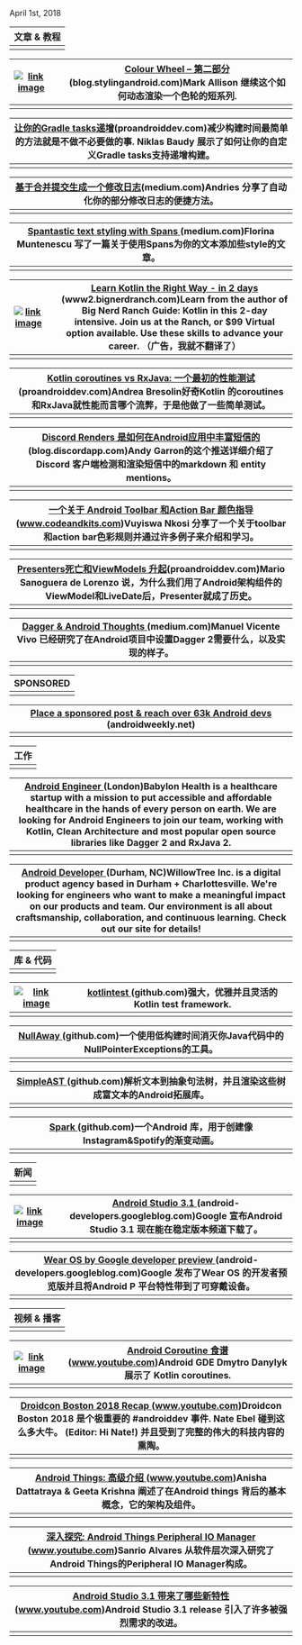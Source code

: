 April 1st, 2018

| 文章 & 教程 |
| ------- |
|         |

| [![link image](http://upload-images.jianshu.io/upload_images/3509189-91835867ec9a6187.png?imageMogr2/auto-orient/strip%7CimageView2/2/w/1240)](https://blog.stylingandroid.com/colour-wheel-part-2/) |      | [Colour Wheel – 第二部分](https://blog.stylingandroid.com/colour-wheel-part-2/)(blog.stylingandroid.com)Mark Allison 继续这个如何动态渲染一个色轮的短系列. |
| ---------------------------------------- | ---- | ---------------------------------------- |
|                                          |      |                                          |

| [让你的Gradle tasks递增](https://proandroiddev.com/making-your-gradle-tasks-incremental-7f26e4ef09c3)(proandroiddev.com)减少构建时间最简单的方法就是不做不必要做的事. Niklas Baudy 展示了如何让你的自定义Gradle tasks支持递增构建。 |
| ---------------------------------------- |
|                                          |

| [基于合并提交生成一个修改日志](https://medium.com/@andriesss/generating-a-changelog-based-on-merge-commits-b4b3445c9af3)(medium.com)Andries 分享了自动化你的部分修改日志的便捷方法。 |
| ---------------------------------------- |
|                                          |

| [Spantastic text styling with Spans ](https://medium.com/google-developers/spantastic-text-styling-with-spans-17b0c16b4568)(medium.com)Florina Muntenescu 写了一篇关于使用Spans为你的文本添加些style的文章。 |
| ---------------------------------------- |
|                                          |

| [![link image](http://upload-images.jianshu.io/upload_images/3509189-5340a10960c8fdc7.jpeg?imageMogr2/auto-orient/strip%7CimageView2/2/w/1240)](https://www2.bignerdranch.com/bootcamps/courses/kotlin-weekend-intensive/?utm_source=PaidMedia_AndroidWeekly&utm_medium=KorlinIntensive&utm_campaign=2018_PaidMedia) |      | [Learn Kotlin the Right Way - in 2 days ](https://www2.bignerdranch.com/bootcamps/courses/kotlin-weekend-intensive/?utm_source=PaidMedia_AndroidWeekly&utm_medium=KorlinIntensive&utm_campaign=2018_PaidMedia)(www2.bignerdranch.com)Learn from the author of Big Nerd Ranch Guide: Kotlin in this 2-day intensive. Join us at the Ranch, or $99 Virtual option available. Use these skills to advance your career. （广告，我就不翻译了） |
| ---------------------------------------- | ---- | ---------------------------------------- |
|                                          |      |                                          |

| [Kotlin coroutines vs RxJava: 一个最初的性能测试 ](https://proandroiddev.com/kotlin-coroutines-vs-rxjava-an-initial-performance-test-68160cfc6723)(proandroiddev.com)Andrea Bresolin好奇Kotlin 的coroutines 和RxJava就性能而言哪个流弊，于是他做了一些简单测试。 |
| ---------------------------------------- |
|                                          |

| [ Discord Renders 是如何在Android应用中丰富短信的 ](https://blog.discordapp.com/how-discord-renders-rich-messages-on-the-android-app-67b0e5d56fbe)(blog.discordapp.com)Andy Garron的这个推送详细介绍了Discord 客户端检测和渲染短信中的markdown 和 entity mentions。 |
| ---------------------------------------- |
|                                          |

| [一个关于 Android Toolbar 和Action Bar 颜色指导 ](https://www.codeandkits.com/Blog/2018/03/26/an-android-toolbar-and-action-bar-color-guide/)(www.codeandkits.com)Vuyiswa Nkosi 分享了一个关于toolbar和action bar色彩规则并通过许多例子来介绍和学习。 |
| ---------------------------------------- |
|                                          |

| [Presenters死亡和ViewModels 升起](https://proandroiddev.com/the-death-of-presenters-and-the-rise-of-viewmodels-aac-f14d54b419a)(proandroiddev.com)Mario Sanoguera de Lorenzo 说，为什么我们用了Android架构组件的ViewModel和LiveDate后，Presenter就成了历史。 |
| ---------------------------------------- |
|                                          |

| [Dagger & Android Thoughts ](https://medium.com/@manuelvicnt/dagger-android-thoughts-dependency-injection-in-android-d50e799affe3)(medium.com)Manuel Vicente Vivo 已经研究了在Android项目中设置Dagger 2需要什么，以及实现的样子。 |
| ---------------------------------------- |
|                                          |

| SPONSORED |
| --------- |
|           |

| [Place a sponsored post & reach over 63k Android devs ](http://androidweekly.net/jobs/new)(androidweekly.net) |
| ---------------------------------------- |
|                                          |

| 工作   |
| ---- |
|      |

| [Android Engineer ](https://jobs.lever.co/babylonhealth/29884d44-ff18-41b8-ac38-4ad66a59f585)(London)Babylon Health is a healthcare startup with a mission to put accessible and affordable healthcare in the hands of every person on earth. We are looking for Android Engineers to join our team, working with Kotlin, Clean Architecture and most popular open source libraries like Dagger 2 and RxJava 2. |
| ---------------------------------------- |
|                                          |

| [Android Developer ](https://willowtreeapps.com/careers/jobs/odvg1fwJ/android-developer)(Durham, NC)WillowTree Inc. is a digital product agency based in Durham + Charlottesville. We're looking for engineers who want to make a meaningful impact on our products and team. Our environment is all about craftsmanship, collaboration, and continuous learning. Check out our site for details! |
| ---------------------------------------- |
|                                          |

| 库 & 代码 |
| ------ |
|        |

| [![link image](http://upload-images.jianshu.io/upload_images/3509189-d7f47eba1ddc0f6c.png?imageMogr2/auto-orient/strip%7CimageView2/2/w/1240)](https://github.com/kotlintest/kotlintest) |      | [kotlintest ](https://github.com/kotlintest/kotlintest)(github.com)强大，优雅并且灵活的Kotlin test framework. |
| ---------------------------------------- | ---- | ---------------------------------------- |
|                                          |      |                                          |

| [NullAway ](https://github.com/uber/NullAway)(github.com)一个使用低构建时间消灭你Java代码中的NullPointerExceptions的工具。 |
| ---------------------------------------- |
|                                          |

| [SimpleAST ](https://github.com/discordapp/simpleast)(github.com)解析文本到抽象句法树，并且渲染这些树成富文本的Android拓展库。 |
| ---------------------------------------- |
|                                          |

| [Spark ](https://github.com/TonnyL/Spark)(github.com)一个Android 库，用于创建像Instagram&Spotify的渐变动画。 |
| ---------------------------------------- |
|                                          |

| 新闻   |
| ---- |
|      |

| [![link image](http://upload-images.jianshu.io/upload_images/3509189-05bc326300d850fe.png?imageMogr2/auto-orient/strip%7CimageView2/2/w/1240)](https://android-developers.googleblog.com/2018/03/android-studio-3-1.html) |      | [Android Studio 3.1 ](https://android-developers.googleblog.com/2018/03/android-studio-3-1.html)(android-developers.googleblog.com)Google 宣布Android Studio 3.1 现在能在稳定版本频道下载了。 |
| ---------------------------------------- | ---- | ---------------------------------------- |
|                                          |      |                                          |

| [Wear OS by Google developer preview ](https://android-developers.googleblog.com/2018/03/wear-os-by-google-developer-preview.html)(android-developers.googleblog.com)Google 发布了Wear OS 的开发者预览版并且将Android P 平台特性带到了可穿戴设备。 |
| ---------------------------------------- |
|                                          |

| 视频 & 播客 |
| ------- |
|         |

| [![link image](http://upload-images.jianshu.io/upload_images/3509189-d0414fba1305bf0e.png?imageMogr2/auto-orient/strip%7CimageView2/2/w/1240)](https://www.youtube.com/watch?v=mj90LSbWpl4&feature=youtu.be) |      | [Android Coroutine 食谱 ](https://www.youtube.com/watch?v=mj90LSbWpl4&feature=youtu.be)(www.youtube.com)Android GDE Dmytro Danylyk 展示了 Kotlin coroutines. |
| ---------------------------------------- | ---- | ---------------------------------------- |
|                                          |      |                                          |

| [Droidcon Boston 2018 Recap ](https://www.youtube.com/watch?v=kO-0inZ8ygc)(www.youtube.com)Droidcon Boston 2018 是个极重要的 #androiddev 事件. Nate Ebel 碰到这么多大牛。 (Editor: Hi Nate!) 并且受到了完整的伟大的科技内容的熏陶。 |
| ---------------------------------------- |
|                                          |

| [Android Things: 高级介绍 ](https://www.youtube.com/watch?v=j6gXm6YUJvM&feature=youtu.be)(www.youtube.com)Anisha Dattatraya & Geeta Krishna 阐述了在Android things 背后的基本概念，它的架构及组件。 |
| ---------------------------------------- |
|                                          |

| [深入探究: Android Things Peripheral IO Manager ](https://www.youtube.com/watch?v=jVQVN-kpvUA&feature=youtu.be)(www.youtube.com)Sanrio Alvares 从软件层次深入研究了Android Things的Peripheral IO Manager构成。 |
| ---------------------------------------- |
|                                          |

| [Android Studio 3.1 带来了哪些新特性](https://www.youtube.com/watch?v=nnnW0nehPEA&feature=youtu.be)(www.youtube.com)Android Studio 3.1 release 引入了许多被强烈需求的改进。 |
| ---------------------------------------- |
|                                          |
